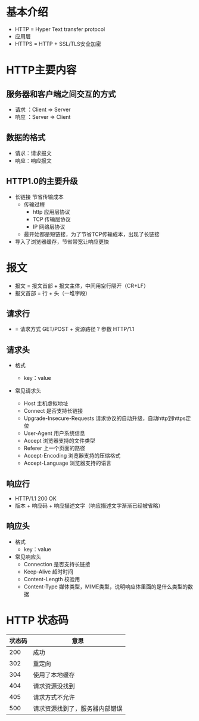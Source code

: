 # 基本介绍

- HTTP = Hyper Text transfer protocol
- 应用层
- HTTPS = HTTP + SSL/TLS安全加密

# HTTP主要内容

## 服务器和客户端之间交互的方式

- 请求 ：Client => Server
- 响应 ：Server => Client

## 数据的格式

- 请求：请求报文
- 响应：响应报文

## HTTP1.0的主要升级

- 长链接 节省传输成本
  - 传输过程
    - http 应用层协议
    - TCP 传输层协议
    - IP 网络层协议
  - 最开始都是短链接，为了节省TCP传输成本，出现了长链接
- 导入了浏览器缓存，节省带宽让响应更快

# 报文

- 报文 = 报文首部 + 报文主体，中间用空行隔开（CR+LF）
- 报文首部 = 行 + 头（一堆字段）

## 请求行

- =  请求方式 GET/POST + 资源路径 ? 参数 HTTP/1.1

## 请求头

- 格式 
  - key：value

- 常见请求头
  - Host 主机虚拟地址
  - Connect 是否支持长链接
  - Upgrade-Insecure-Requests 请求协议的自动升级，自动http到https定位
  - User-Agent 用户系统信息
  - Accept 浏览器支持的文件类型
  - Referer 上一个页面的路径
  - Accept-Encoding 浏览器支持的压缩格式
  - Accept-Language 浏览器支持的语言

## 响应行

- HTTP/1.1 200 OK
- 版本 + 响应码 + 响应描述文字（响应描述文字渐渐已经被省略）

## 响应头

- 格式 
  - key：value
- 常见响应头
  - Connection 是否支持长链接
  - Keep-Alive 超时时间
  - Content-Length 校验用
  - Content-Type 媒体类型，MIME类型，说明响应体里面的是什么类型的数据

# HTTP 状态码

| 状态码 | 意思                           |
| ------ | ------------------------------ |
| 200    | 成功                           |
| 302    | 重定向                         |
| 304    | 使用了本地缓存                 |
| 404    | 请求资源没找到                 |
| 405    | 请求方式不允许                 |
| 500    | 请求资源找到了，服务器内部错误 |

